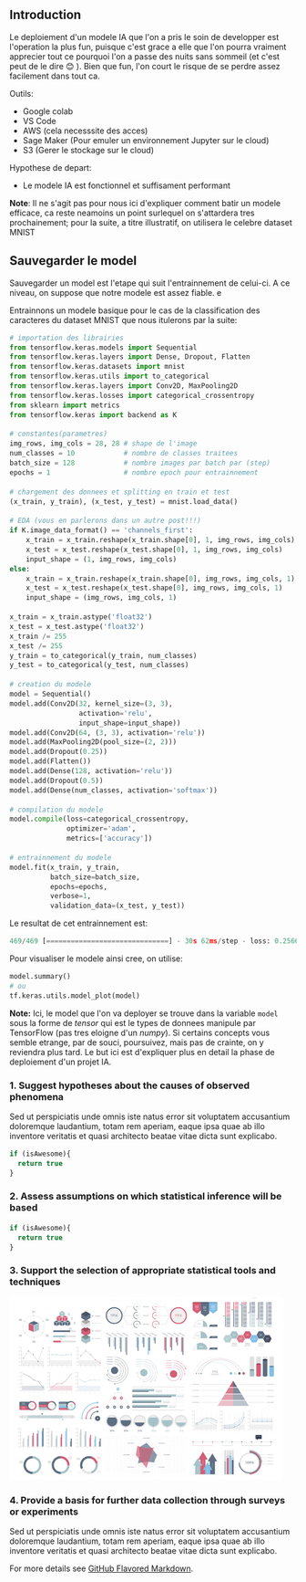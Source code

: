 ## Introduction

Le deploiement d'un modele IA que l'on a pris le soin de developper est l'operation la plus fun, puisque c'est grace a elle que l'on pourra vraiment apprecier tout ce pourquoi l'on a passe des nuits sans sommeil (et c'est peut de le dire 😊 ). Bien que fun, l'on court le risque de se perdre assez facilement dans tout ca.

Outils:
- Google colab
- VS Code
- AWS (cela necesssite des acces)
- Sage Maker (Pour emuler un environnement Jupyter sur le cloud)
- S3 (Gerer le stockage sur le cloud)

Hypothese de depart:
- Le modele IA est fonctionnel et suffisament performant

**Note**: Il ne s'agit pas pour nous ici d'expliquer comment batir un modele efficace, ca reste neamoins un point surlequel on s'attardera tres prochainement; pour la suite, a titre illustratif, on utilisera le celebre dataset MNIST

## Sauvegarder le model

Sauvegarder un model est l'etape qui suit l'entrainnement de celui-ci. A ce niveau, on suppose que notre modele est assez fiable. e

Entrainnons un modele basique pour le cas de la classification des caracteres du dataset MNIST que nous itulerons par la suite:

```python
# importation des librairies
from tensorflow.keras.models import Sequential
from tensorflow.keras.layers import Dense, Dropout, Flatten
from tensorflow.keras.datasets import mnist
from tensorflow.keras.utils import to_categorical
from tensorflow.keras.layers import Conv2D, MaxPooling2D
from tensorflow.keras.losses import categorical_crossentropy
from sklearn import metrics
from tensorflow.keras import backend as K

# constantes(parametres)
img_rows, img_cols = 28, 28 # shape de l'image
num_classes = 10            # nombre de classes traitees
batch_size = 128            # nombre images par batch par (step)
epochs = 1                  # nombre epoch pour entrainnement

# chargement des donnees et splitting en train et test
(x_train, y_train), (x_test, y_test) = mnist.load_data()

# EDA (vous en parlerons dans un autre post!!!)
if K.image_data_format() == 'channels_first':
    x_train = x_train.reshape(x_train.shape[0], 1, img_rows, img_cols)
    x_test = x_test.reshape(x_test.shape[0], 1, img_rows, img_cols)
    input_shape = (1, img_rows, img_cols)
else:
    x_train = x_train.reshape(x_train.shape[0], img_rows, img_cols, 1)
    x_test = x_test.reshape(x_test.shape[0], img_rows, img_cols, 1)
    input_shape = (img_rows, img_cols, 1)

x_train = x_train.astype('float32')
x_test = x_test.astype('float32')
x_train /= 255
x_test /= 255
y_train = to_categorical(y_train, num_classes)
y_test = to_categorical(y_test, num_classes)

# creation du modele
model = Sequential()
model.add(Conv2D(32, kernel_size=(3, 3),
                 activation='relu',
                 input_shape=input_shape))
model.add(Conv2D(64, (3, 3), activation='relu'))
model.add(MaxPooling2D(pool_size=(2, 2)))
model.add(Dropout(0.25))
model.add(Flatten())
model.add(Dense(128, activation='relu'))
model.add(Dropout(0.5))
model.add(Dense(num_classes, activation='softmax'))

# compilation du modele
model.compile(loss=categorical_crossentropy,
              optimizer='adam',
              metrics=['accuracy'])

# entrainnement du modele
model.fit(x_train, y_train,
          batch_size=batch_size,
          epochs=epochs,
          verbose=1,
          validation_data=(x_test, y_test))
```
Le resultat de cet entrainnement est:
```python
469/469 [==============================] - 30s 62ms/step - loss: 0.2566 - accuracy: 0.9210 - val_loss: 0.0510 - val_accuracy: 0.9829
```
Pour visualiser le modele ainsi cree, on utilise:

```python
model.summary()
# ou
tf.keras.utils.model_plot(model)
```

**Note:** Ici, le model que l'on va deployer se trouve dans la variable `model` sous la forme de _tensor_ qui est le types de donnees manipule par TensorFlow (pas tres eloigne d'un _numpy_). Si certains concepts vous semble etrange, par de souci, poursuivez, mais pas de crainte, on y reviendra plus tard. Le but ici est d'expliquer plus en detail la phase de deploiement d'un projet IA.

### 1. Suggest hypotheses about the causes of observed phenomena

Sed ut perspiciatis unde omnis iste natus error sit voluptatem accusantium doloremque laudantium, totam rem aperiam, eaque ipsa quae ab illo inventore veritatis et quasi architecto beatae vitae dicta sunt explicabo. 

```javascript
if (isAwesome){
  return true
}
```

### 2. Assess assumptions on which statistical inference will be based

```javascript
if (isAwesome){
  return true
}
```

### 3. Support the selection of appropriate statistical tools and techniques

<img src="images/dummy_thumbnail.jpg?raw=true"/>

### 4. Provide a basis for further data collection through surveys or experiments

Sed ut perspiciatis unde omnis iste natus error sit voluptatem accusantium doloremque laudantium, totam rem aperiam, eaque ipsa quae ab illo inventore veritatis et quasi architecto beatae vitae dicta sunt explicabo. 

For more details see [GitHub Flavored Markdown](https://guides.github.com/features/mastering-markdown/).

